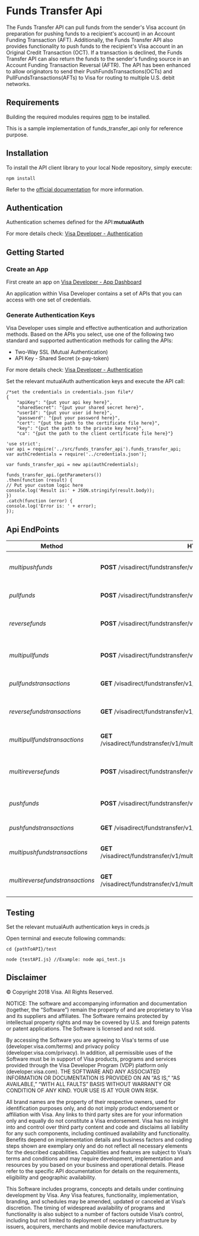 
# Funds Transfer Api

The Funds Transfer API can pull funds from the sender&apos;s Visa account (in preparation for pushing funds to a recipient&apos;s account) in an Account Funding Transaction (AFT).  Additionally, the Funds Transfer API also provides functionality to push funds to the recipient&apos;s Visa account in an Original Credit Transaction (OCT).  If a transaction is declined, the Funds Transfer API can also return the funds to the sender&apos;s funding source in an Account Funding Transaction Reversal (AFTR). The API has been enhanced to allow originators to send their PushFundsTransactions(OCTs) and PullFundsTransactions(AFTs) to Visa for routing to multiple U.S. debit networks.

## Requirements

Building the required modules requires [npm](https://www.npmjs.com/get-npm) to be installed.

This is a sample implementation of funds_transfer_api only for reference purpose.


## Installation

To install the API client library to your local Node repository, simply execute:

```
npm install

```

Refer to the [official documentation](https://docs.npmjs.com/getting-started/installing-npm-packages-locally) for more information.


## Authentication

Authentication schemes defined for the API:**mutualAuth**

For more details check: [Visa Developer - Authentication](https://developer.visa.com/guides/vdpguide#two_way_ssl)


## Getting Started

### Create an App
First  create an app on [Visa Developer - App Dashboard](https://developer.visa.com/portal/#console)

An application within Visa Developer contains a set of APIs that you can access with one set of credentials.

### Generate Authentication Keys
Visa Developer uses simple and effective authentication and authorization methods.
Based on the APIs you select, use one of the following two standard and supported authentication methods for calling the APIs:

- Two-Way SSL (Mutual Authentication)
- API Key - Shared Secret (x-pay-token)

For more details check: [Visa Developer - Authentication](https://developer.visa.com/guides/vdpguide#two_way_ssl)

Set the relevant mutualAuth authentication keys and execute the API call:

```creds
/*set the credentials in credentials.json file*/
{
    "apiKey": "{put your api key here}",
    "sharedSecret": "{put your shared secret here}",
    "userId": "{put your user id here}",
    "password": "{put your password here}",
    "cert": "{put the path to the certificate file here}",
    "key": "{put the path to the private key here}",
    "ca": "{put the path to the client certificate file here}"}

```

```node
'use strict';
var api = require('../src/funds_transfer_api').funds_transfer_api;
var authCredentials = require('../credentials.json');

var funds_transfer_api = new api(authCredentials);

funds_transfer_api.(getParameters())
.then(function (result) {
// Put your custom logic here
console.log('Result is:' + JSON.stringify(result.body));
})
.catch(function (error) {
console.log('Error is: ' + error);
});

```


## Api EndPoints

Method | HTTP request | Description
------------- | ------------- | -------------
    *multipushfunds* | **POST** &#x2F;visadirect&#x2F;fundstransfer&#x2F;v1&#x2F;multipushfundstransactions | Create Multi Push Funds Transaction
    *pullfunds* | **POST** &#x2F;visadirect&#x2F;fundstransfer&#x2F;v1&#x2F;pullfundstransactions | Create Pull Funds Transaction
    *reversefunds* | **POST** &#x2F;visadirect&#x2F;fundstransfer&#x2F;v1&#x2F;reversefundstransactions | Create Reverse Funds Transaction
    *multipullfunds* | **POST** &#x2F;visadirect&#x2F;fundstransfer&#x2F;v1&#x2F;multipullfundstransactions | Create Multi Pull Funds Transaction
    *pullfundstransactions* | **GET** &#x2F;visadirect&#x2F;fundstransfer&#x2F;v1&#x2F;pullfundstransactions&#x2F;{statusIdentifier} | Read Pull Funds Transaction
    *reversefundstransactions* | **GET** &#x2F;visadirect&#x2F;fundstransfer&#x2F;v1&#x2F;reversefundstransactions&#x2F;{statusIdentifier} | Read Reverse Funds Transaction
    *multipullfundstransactions* | **GET** &#x2F;visadirect&#x2F;fundstransfer&#x2F;v1&#x2F;multipullfundstransactions&#x2F;{statusIdentifier} | Read Multi Pull Funds Transaction
    *multireversefunds* | **POST** &#x2F;visadirect&#x2F;fundstransfer&#x2F;v1&#x2F;multireversefundstransactions | Create Multi Reverse Funds Transaction
    *pushfunds* | **POST** &#x2F;visadirect&#x2F;fundstransfer&#x2F;v1&#x2F;pushfundstransactions | Create Push Funds Transaction
    *pushfundstransactions* | **GET** &#x2F;visadirect&#x2F;fundstransfer&#x2F;v1&#x2F;pushfundstransactions&#x2F;{statusIdentifier} | Read Push Funds Transaction
    *multipushfundstransactions* | **GET** &#x2F;visadirect&#x2F;fundstransfer&#x2F;v1&#x2F;multipushfundstransactions&#x2F;{statusIdentifier} | Read Multi Push Funds Transaction
    *multireversefundstransactions* | **GET** &#x2F;visadirect&#x2F;fundstransfer&#x2F;v1&#x2F;multireversefundstransactions&#x2F;{statusIdentifier} | Read Multi Reverse Funds Transaction


## Testing

Set the relevant mutualAuth authentication keys in creds.js

Open terminal and execute following commands:

```
cd {pathToAPI}/test

node {testAPI.js} //Example: node api_test.js

```



## Disclaimer

© Copyright 2018 Visa. All Rights Reserved.

NOTICE: The software and accompanying information and documentation (together, the “Software”) remain the property of
and are proprietary to Visa and its suppliers and affiliates. The Software remains protected by intellectual property
rights and may be covered by U.S. and foreign patents or patent applications. The Software is licensed and not sold.

By accessing the Software you are agreeing to Visa's terms of use (developer.visa.com/terms) and privacy policy (developer.visa.com/privacy).
In addition, all permissible uses of the Software must be in support of Visa products, programs and services provided
through the Visa Developer Program (VDP) platform only (developer.visa.com). THE SOFTWARE AND ANY ASSOCIATED
INFORMATION OR DOCUMENTATION IS PROVIDED ON AN “AS IS,” “AS AVAILABLE,” “WITH ALL FAULTS” BASIS WITHOUT WARRANTY OR
CONDITION OF ANY KIND. YOUR USE IS AT YOUR OWN RISK.

All brand names are the property of their respective owners, used for identification purposes only, and do not imply
product endorsement or affiliation with Visa. Any links to third party sites are for your information only and equally
do not constitute a Visa endorsement. Visa has no insight into and control over third party content and code and disclaims
all liability for any such components, including continued availability and functionality. Benefits depend on implementation
details and business factors and coding steps shown are exemplary only and do not reflect all necessary elements for the
described capabilities. Capabilities and features are subject to Visa’s terms and conditions and may require development,
implementation and resources by you based on your business and operational details. Please refer to the specific
API documentation for details on the requirements, eligibility and geographic availability.

This Software includes programs, concepts and details under continuing development by Visa. Any Visa features,
functionality, implementation, branding, and schedules may be amended, updated or canceled at Visa’s discretion.
The timing of widespread availability of programs and functionality is also subject to a number of factors outside Visa’s control,
including but not limited to deployment of necessary infrastructure by issuers, acquirers, merchants and mobile device manufacturers.
##

